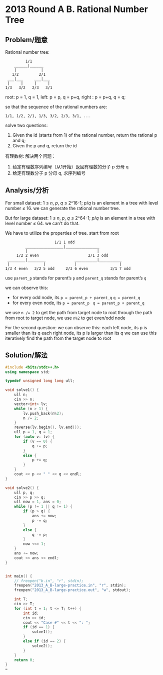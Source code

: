 # 2013 Round A B. Rational Number Tree


## Problem/题意

Rational number tree:
```
         1/1
    ______|______
    |           |
   1/2         2/1
 ___|___     ___|___
 |     |     |     |
1/3   3/2   2/3   3/1
```

root: p = 1, q = 1,
left: p = p, q = p+q, right : p = p+q, q = q;

so that the sequence of the rational numbers are:

```
1/1, 1/2, 2/1, 1/3, 3/2, 2/3, 3/1, ...
```

solve two questions:
1. Given the id (starts from 1) of the rational number, return the rational p and q;
2. Given the p and q, return the id

有理数树:
解决两个问题：
1. 给定有理数序列编号（从1开始）返回有理数的分子 p 分母  q
2. 给定有理数分子 p 分母 q, 求序列编号


## Analysis/分析
For small dataset:
1 ≤ *n*, *p*, *q* ≤ 2^16-1; *p*/*q* is an element in a tree with level number ≤ 16.
we can generate the rational number tree.

But for large dataset:
1 ≤ *n*, *p*, *q* ≤ 2^64-1; *p*/*q* is an element in a tree with level number ≤ 64.
we can’t do that.

We have to utilize the properties of tree. start from root 
```
                      1/1 1 odd
         _________________|_______________
         |                               |
     1/2 2 even                      2/1 3 odd
 ________|________             __________|__________
 |               |             |                   |
1/3 4 even   3/2 5 odd     2/3 6 even          3/1 7 odd
```
use `parent_p` stands for parent’s `p` and `parent_q` stands for parent’s `q`

we can observe this:
* for every odd node, its `p = parent_p + parent_q`  `q = parent_q`
* for every even node, its  `p = parent_p `  `q = parent_p + parent_q`

we use `n /= 2` to get the path from target node to root
through the path from root to target node, we use `n%2` to get even/odd node

For the second question:
we can observe this:
each left node, its p is smaller than its q
each right node, its p is larger than its q
we can use this iteratively find the path from the target node to root


## Solution/解法
```cpp
#include <bits/stdc++.h>
using namespace std;

typedef unsigned long long ull;

void solve1() {
    ull n;
    cin >> n;
    vector<int> lv;
    while (n > 1) {
        lv.push_back(n%2);
        n /= 2;
    }
    reverse(lv.begin(), lv.end());
    ull p = 1, q = 1;
    for (auto v: lv) {
        if (v == 0) {
            q += p;
        }
        else {
            p += q;
        }
    }
    cout << p << " " << q << endl;
}

void solve2() {
    ull p, q;
    cin >> p >> q;
    ull now = 1, ans = 0;
    while (p != 1 || q != 1) {
        if (p > q) {
            ans += now;
            p -= q;
        }
        else {
            q -= p;
        }
        now <<= 1;
    }
    ans += now;
    cout << ans << endl;
}


int main() {
    // freopen("b.in", "r", stdin);
    freopen("2013_A_B-large-practice.in", "r", stdin);
    freopen("2013_A_B-large-practice.out", "w", stdout);

    int T;
    cin >> T;
    for (int t = 1; t <= T; t++) {
        int id;
        cin >> id;
        cout << "Case #" << t << ": ";
        if (id == 1) {
            solve1();
        }
        else if (id == 2) {
            solve2();
        }
    }
    return 0;
}
=
```

